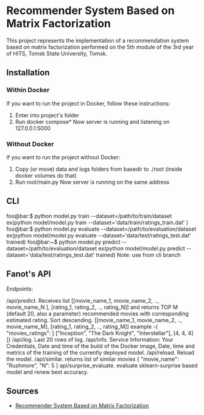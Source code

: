 # Recommender System Based on Matrix Factorization

This project represents the implementation of a recommendation system based on matrix factorization performed on the 5th module of the 3rd year of HITS, Tomsk State University, Tomsk.

## Installation

### Within Docker

If you want to run the project in Docker, follow these instructions:

1. Enter into project's folder
2. Run docker compose*
Now server is running and listening on 127.0.0.1:5000

### Without Docker

If you want to run the project without Docker:

1. Copy (or move) data and logs folders from basedir to ./root (inside docker volumes do that)
2. Run root/main.py
Now server is running on the same address

## CLI
foo@bar:$ python model.py train --dataset=/path/to/train/dataset
ex(python model/model.py train --dataset='data/train/ratings_train.dat' ) 
foo@bar:$ python model.py evaluate --dataset=/path/to/evaluation/dataset
ex(python model/model.py evaluate --dataset='data/test/ratings_test.dat' trained) 
foo@bar:~$ python model.py predict --dataset=/path/to/evaluation/dataset
ex(python model/model.py predict --dataset='data/test/ratings_test.dat' trained)
Note: use from cli branch
## Fanot's API

Endpoints:

/api/predict. Receives list [[movie_name_1, movie_name_2, .., movie_name_N ], [rating_1, rating_2, .., rating_N]] and returns TOP M (default 20, also a parameter) recommended movies with corresponding estimated rating. Sort descending. [[movie_name_1, movie_name_2, .., movie_name_M], [rating_1, rating_2, .., rating_M]]
example -{ "movies_ratings": [
        ["Inception", "The Dark Knight", "Interstellar"],
        [4, 4, 4]
    ]}
/api/log. Last 20 rows of log.
/api/info. Service Information: Your Credentials, Date and time of the build of the Docker image, Date, time and metrics of the training of the currently deployed model.
/api/reload. Reload the model.
/api/similar. returns list of similar movies {
  "movie_name": "Rushmore",
  "N": 5
}
api/surprise_evaluate. evaluate sklearn-surprise based model and renew best accuracy.

## Sources

- [Recommender System Based on Matrix Factorization](https://www.linkedin.com/pulse/fundamental-matrix-factorization-recommender-system-saurav-kumar#:~:text=Matrix%20factorization%20is%20an%20extensively,users%20might%20be%20interested%20in.)

